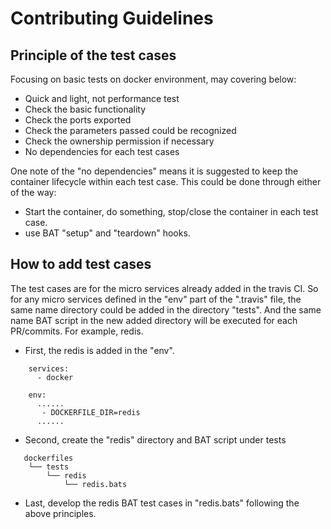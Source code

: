 Contributing Guidelines
=======================

Principle of the test cases
----------------------------

Focusing on basic tests on docker environment, may covering below:
* Quick and light, not performance test
* Check the basic functionality
* Check the ports exported
* Check the parameters passed could be recognized
* Check the ownership permission if necessary
* No dependencies for each test cases

One note of the "no dependencies" means it is suggested to keep the
container lifecycle within each test case. This could be done through
either of the way:
* Start the container, do something, stop/close the container in each
test case.
* use BAT "setup" and "teardown" hooks.

How to add test cases
------------------------------------

The test cases are for the micro services already added in the travis CI.
So for any micro services defined in the "env" part of the ".travis" file,
the same name directory could be added in the directory "tests". And the
same name BAT script in the new added directory will be executed for each
PR/commits. For example, redis.
* First, the redis is added in the "env".
```
    services:
      - docker

    env:
      ......
       - DOCKERFILE_DIR=redis
      ......
```

* Second, create the "redis" directory and BAT script under tests
```
   dockerfiles
    └── tests
        └── redis
            └── redis.bats
```

* Last, develop the redis BAT test cases in "redis.bats" following the above
principles.
